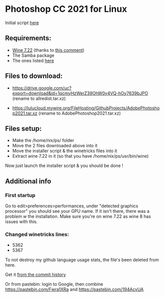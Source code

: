 # Photoshop CC 2021 for Linux
Initial script [here](https://github.com/LinSoftWin/Photoshop-CC2022-Linux)

## Requirements:
- [Wine 7.22](https://archive.archlinux.org/packages/w/wine/wine-7.22-1-x86_64.pkg.tar.zst) (thanks to [this comment](https://github.com/LinSoftWin/Photoshop-CC2022-Linux/issues/94#issuecomment-1426776219))
- The Samba package
- The ones listed [here](https://github.com/LinSoftWin/Photoshop-CC2022-Linux#requirements)

## Files to download:
- https://drive.google.com/uc?export=download&id=1qcmyHzWerZ39OhW0y4VQ-hOy7639bJPO (rename to allredist.tar.xz)

- https://lulucloud.mywire.org/FileHosting/GithubProjects/AdobePhotoshop2021.tar.xz (rename to AdobePhotoshop2021.tar.xz)

## Files setup:
- Make the /home/nix/ps/ folder
- Move the 2 files downloaded above into it
- Move the installer script & the winetricks files into it
- Extract wine 7.22 in it (so that you have /home/nix/ps/usr/bin/wine)

Now just launch the installer script & you should be done !


## Additional info
### First startup
Go to edit>preferences>performances, under "detected graphics processor" you should see your GPU name. If it isn't there, there was a problem w the installation. Make sure you're on wine 7.22 as wine 8 has issues with this.

### Changed winetricks lines:
- 5362
- 5367

To not destroy my github language usage stats, the file's been deleted from here.

Get it [from the commit history](https://github.com/Nixuge/RandomScripts/blob/d034032cb04bfe005d23af4dc6b67b791c5a6493/PhotoshopCC2021Linux/winetricks)

Or from pastebin: login to Google, then combine https://pastebin.com/Fwra1XRa and https://pastebin.com/194AcvUA
